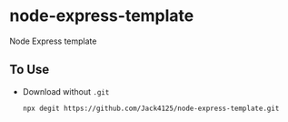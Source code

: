 # node-express-template

Node Express template

## To Use

- Download without `.git`

  `npx degit https://github.com/Jack4125/node-express-template.git`
